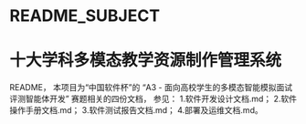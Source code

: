 # README_SUBJECT
# 十大学科多模态教学资源制作管理系统
README，
本项目为“中国软件杯”的 “A3 - 面向高校学生的多模态智能模拟面试评测智能体开发” 赛题相关的四份文档，
参见：
1.软件开发设计文档.md；
2.软件操作手册文档.md；
3.软件测试报告文档.md；
4.部署及运维文档.md。
